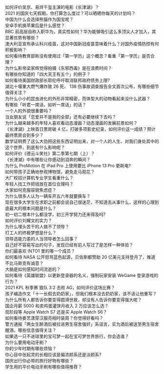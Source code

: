 如何评价吴京、易烊千玺主演的电影《长津湖》？  
2021 的国庆七天假期，你打算怎么度过？可以晒晒你每天的计划吗？  
中国为什么会选择熊猫作为国宝呢？  
安卓手机换苹果后是什么感觉？  
BBC 前高层自称入职华为，真实性如何？华为能够吸引这么多顶尖人才加入，其显著优势有哪些？  
澳大利亚宣布承认科兴疫苗，这对中国新冠疫苗意味着什么？对国外疫情防控有何积极影响？  
如何看待教育部称没有使用过「第一学历」这个概念？看重「第一学历」是否合理？  
为什么影帝梁家辉觉得拍摄《东邪西毒》是在浪费时间？  
有哪些你知道的「四大天王有五个」的例子？  
如何看待美国财政部长耶伦呼吁取消联邦政府债务上限?  
湖北十堰重大燃气爆炸致 26 死、 138 伤事故调查报告全文首次公布，有哪些细节值得关注？  
为什么小小的昆虫进化的外形非常精密，而体型大的动物看起来没什么武器？  
有哪些「听君一席话，如听一席话」的话？  
一个人的外貌很重要吗？  
当女朋友说「恋爱并不是我的全部」还有必要继续下去吗？  
为什么越来越多的年轻人喜欢看动态漫画？动态漫画的发展前景如何？  
《长津湖》上映首日票房破 4 亿，打破多项影史纪录，如何评价这一成绩？预计最终票房会到多少？  
数学证明费了这么大劲把这些东西证明出来，对一个人的人生、对我们身处其中的这个世界，到底有什么影响呢？  
如何评价《德云斗笑社》第二季第七期（上）？  
《长津湖》中有哪些让你感动到泪奔的瞬间？  
为什么 ProMotion 在 iPad Pro 上使用要比 iPhone 13 Pro 更耗电?  
如何带孩子正确地参观博物馆，避免走马观花？  
大厂校招计算机专业学生看重什么？  
年轻人找工作把钱放在首位合理吗？  
大家如何克服容貌焦虑症？  
为什么很多人认为一辆车开五六年就要换车？  
现在很多大学生在求职之前都会说自己很迷茫，不知道去从事什么，这样的心理到底最大的根本问题是什么？  
初一初二根本什么都没学，初三开学努力还来得及吗?  
如何评价刘耀文的实力？  
为什么埋头苦干的人做不了领导？  
打工人的终极梦想是什么？  
领导选能力差的人当领导者怎么回事？  
自己好不容易写出的句子，发现已经有前人写过了是怎样一种体验？  
你们最喜欢 INTO1 里的哪一个成员？  
如何看待 NASA 公开怒骂蓝色起源，贝佐斯都赞助 20 亿美元支持登月了，难道不比马斯克有诚意？  
大脑是如何感知时间流逝的？  
如何看待《英雄联盟》以更新登录器的名义，强制玩家安装 WeGame 登录游戏的行为？  
2021 KPL 秋季赛 狼队 3:2 击败 AG，如何评价这场比赛？  
孩子编造作文「十一长假去奶奶家」，但我们根本没去奶奶家，该不该让他重写？  
为什么所有人都告诉你要变得圆滑世故，却没有人告诉你要变得强大呢？  
国企月薪  5000 和卖鸡蛋灌饼月收入 2 万应该怎么选？  
现阶段等 Apple Watch S7 还是买 Apple Watch S6？  
如何看待娄艺潇穿汉服亮相时装周？你觉得好看吗？  
警方通报「两女生醉酒后被拉进男生宿舍强奸」系谣言，实为酒后被送至男生宿舍醒酒，哪些信息值得关注？  
如果选一只不进球里的宝可梦一起在宝可梦世界旅行，你会选谁？  
为什么要用电动牙刷？  
你的少年时期有哪些烦恼？  
你心目中张起灵的长相应该是偏浓颜系还是淡颜系?  
国庆出行你必带的旅行好物有哪些？  
学生用的平价电动牙刷有哪些值得推荐？  
